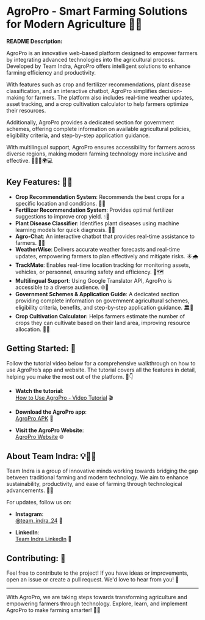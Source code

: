 # AgroPro - Smart Farming Solutions for Modern Agriculture 🌾🤖

**README Description:**

AgroPro is an innovative web-based platform designed to empower farmers by integrating advanced technologies into the agricultural process. Developed by Team Indra, AgroPro offers intelligent solutions to enhance farming efficiency and productivity.

With features such as crop and fertilizer recommendations, plant disease classification, and an interactive chatbot, AgroPro simplifies decision-making for farmers. The platform also includes real-time weather updates, asset tracking, and a crop cultivation calculator to help farmers optimize their resources.

Additionally, AgroPro provides a dedicated section for government schemes, offering complete information on available agricultural policies, eligibility criteria, and step-by-step application guidance.

With multilingual support, AgroPro ensures accessibility for farmers across diverse regions, making modern farming technology more inclusive and effective. 🚜🌱💡🌍💻

## Key Features: 🚜💡

- **Crop Recommendation System**: Recommends the best crops for a specific location and conditions. 🌱🌾  
- **Fertilizer Recommendation System**: Provides optimal fertilizer suggestions to improve crop yield. 💧🌾  
- **Plant Disease Classifier**: Identifies plant diseases using machine learning models for quick diagnosis. 🔬🌿  
- **Agro-Chat**: An interactive chatbot that provides real-time assistance to farmers. 🤖💬  
- **WeatherWise**: Delivers accurate weather forecasts and real-time updates, empowering farmers to plan effectively and mitigate risks. ☀️🌧️  
- **TrackMate**: Enables real-time location tracking for monitoring assets, vehicles, or personnel, ensuring safety and efficiency. 📍🗺️  
- **Multilingual Support**: Using Google Translator API, AgroPro is accessible to a diverse audience. 🌐💬
- **Government Schemes & Application Guide**: A dedicated section providing complete information on government agricultural schemes, eligibility criteria, benefits, and step-by-step application guidance. 🏛️📜
- **Crop Cultivation Calculator:** Helps farmers estimate the number of crops they can cultivate based on their land area, improving resource allocation. 📏🌾


## Getting Started: 🚀
Follow the tutorial video below for a comprehensive walkthrough on how to use AgroPro’s app and website. The tutorial covers all the features in detail, helping you make the most out of the platform. 🎥👇

- **Watch the tutorial**:  
  [How to Use AgroPro - Video Tutorial](https://www.youtube.com/watch?v=MxAH505KqQE&t=22s) 🎬

- **Download the AgroPro app**:  
  [AgroPro APK](https://apkpure.com/agropro/com.example.agro_pro) 📲

- **Visit the AgroPro Website**:  
  [AgroPro Website](https://teamindra-agro-pro.netlify.app/) 🌐

## About Team Indra: 💡👨‍💻
Team Indra is a group of innovative minds working towards bridging the gap between traditional farming and modern technology. We aim to enhance sustainability, productivity, and ease of farming through technological advancements. 🌿✨

For updates, follow us on:

- **Instagram**:  
  [@team_indra_24](https://www.instagram.com/team_indra_24/) 📸

- **LinkedIn**:  
  [Team Indra LinkedIn](https://www.linkedin.com/company/team-indra-gcek/) 🔗

## Contributing: 🤝
Feel free to contribute to the project! If you have ideas or improvements, open an issue or create a pull request. We'd love to hear from you! 🌱

---

With AgroPro, we are taking steps towards transforming agriculture and empowering farmers through technology. Explore, learn, and implement AgroPro to make farming smarter! 🌾💡
